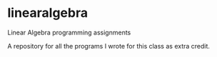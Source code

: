 # linearalgebra
Linear Algebra programming assignments

A repository for all the programs I wrote for this class as extra credit.
